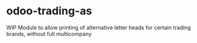 # odoo-trading-as
WIP Module to allow printing of alternative letter heads for certain trading brands, without full multicompany
